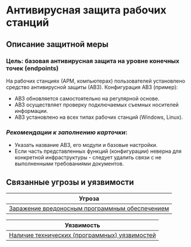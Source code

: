 # Антивирусная защита рабочих станций

## Описание защитной меры
### Цель: базовая антивирусная защита на уровне конечных точек (endpoints)
На рабочих станциях (АРМ, компьютерах) пользователей установлено средство антивирусной защиты (АВЗ). 
Конфигурация АВЗ (пример):
+ АВЗ обновляется самостоятельно на регулярной основе.
+ АВЗ осуществляет проверку подключаемых съемных носителей информации.
+ АВЗ установлено на всех типах рабочих станций (Windows, Linux).

### *Рекомендации к заполнению карточки*:
+ Указать название АВЗ, его модули и базовые настройки.
+ Если часть представленных функций (конфигурации) неверна для конкретной инфраструктуры - следует удалить связи с не выполненными требованиями документов.

## Связанные угрозы и уязвимости
|Угроза|
|-|
|[Заражение вредоносным программным обеспечением](/vkr/threats/page20)|

|Уязвимость|
|-|
|[Наличие технических (программных) уязвимостей](/vkr/vulnerabilities/page6)|

